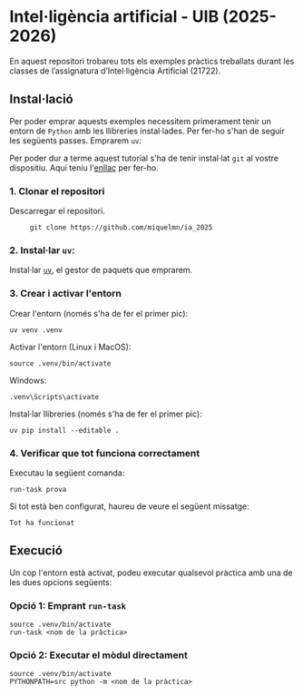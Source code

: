 # Intel·ligència artificial - UIB (2025-2026)

En aquest repositori trobareu tots els exemples pràctics treballats durant les classes de l’assignatura d’Intel·ligència Artificial (21722).
## Instal·lació

Per poder emprar aquests exemples necessitem primerament tenir un entorn de ``Python`` amb les 
llibreries instal·lades. Per fer-ho s'han de seguir les següents passes. Emprarem ``uv``: 

Per poder dur a terme aquest tutorial s'ha de tenir instal·lat `git` al vostre dispositiu. Aquí teniu l'[enllaç](https://git-scm.com/)
per fer-ho.

### 1. Clonar el repositori 

Descarregar el repositori.
```
     git clone https://github.com/miquelmn/ia_2025
```

### 2. Instal·lar `uv`:

Instal·lar [``uv``](https://docs.astral.sh/uv/), el gestor de paquets que emprarem.


### 3. Crear i activar l'entorn

Crear l'entorn (només s'ha de fer el primer pic):
```
uv venv .venv
```

Activar l'entorn (Linux i MacOS):
```
source .venv/bin/activate
```

Windows:
```
.venv\Scripts\activate
```

Instal·lar llibreries (només s'ha de fer el primer pic):

```
uv pip install --editable .
```

### 4. Verificar que tot funciona correctament

Executau la següent comanda:

```
run-task prova
```

Si tot està ben configurat, haureu de veure el següent missatge:

```
Tot ha funcionat
```

## Execució

Un cop l'entorn està activat, podeu executar qualsevol pràctica amb una de les dues opcions següents:

### Opció 1: Emprant `run-task`

```
source .venv/bin/activate
run-task <nom de la pràctica>
```

### Opció 2: Executar el mòdul directament

```
source .venv/bin/activate
PYTHONPATH=src python -m <nom de la pràctica> 
```
